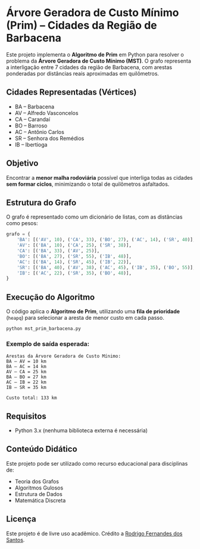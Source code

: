 # Árvore Geradora de Custo Mínimo (Prim) – Cidades da Região de Barbacena

Este projeto implementa o **Algoritmo de Prim** em Python para resolver o problema da **Árvore Geradora de Custo Mínimo (MST)**. O grafo representa a interligação entre 7 cidades da região de Barbacena, com arestas ponderadas por distâncias reais aproximadas em quilômetros.

## Cidades Representadas (Vértices)

- BA – Barbacena  
- AV – Alfredo Vasconcelos  
- CA – Carandaí  
- BO – Barroso  
- AC – Antônio Carlos  
- SR – Senhora dos Remédios  
- IB – Ibertioga

## Objetivo

Encontrar a **menor malha rodoviária** possível que interliga todas as cidades **sem formar ciclos**, minimizando o total de quilômetros asfaltados.

## Estrutura do Grafo

O grafo é representado como um dicionário de listas, com as distâncias como pesos:

```python
grafo = {
    'BA': [('AV', 10), ('CA', 33), ('BO', 27), ('AC', 14), ('SR', 40)],
    'AV': [('BA', 10), ('CA', 25), ('SR', 38)],
    'CA': [('BA', 33), ('AV', 25)],
    'BO': [('BA', 27), ('SR', 55), ('IB', 48)],
    'AC': [('BA', 14), ('SR', 45), ('IB', 22)],
    'SR': [('BA', 40), ('AV', 38), ('AC', 45), ('IB', 35), ('BO', 55)],
    'IB': [('AC', 22), ('SR', 35), ('BO', 48)],
}
```

## Execução do Algoritmo

O código aplica o **Algoritmo de Prim**, utilizando uma **fila de prioridade** (`heapq`) para selecionar a aresta de menor custo em cada passo.

```bash
python mst_prim_barbacena.py
```

### Exemplo de saída esperada:

```
Arestas da Árvore Geradora de Custo Mínimo:
BA — AV = 10 km
BA — AC = 14 km
AV — CA = 25 km
BA — BO = 27 km
AC — IB = 22 km
IB — SR = 35 km

Custo total: 133 km
```

## Requisitos

- Python 3.x (nenhuma biblioteca externa é necessária)

## Conteúdo Didático

Este projeto pode ser utilizado como recurso educacional para disciplinas de:
- Teoria dos Grafos
- Algoritmos Gulosos
- Estrutura de Dados
- Matemática Discreta

## Licença

Este projeto é de livre uso acadêmico. Crédito a [Rodrigo Fernandes dos Santos](https://github.com/rodrygofesantos).

